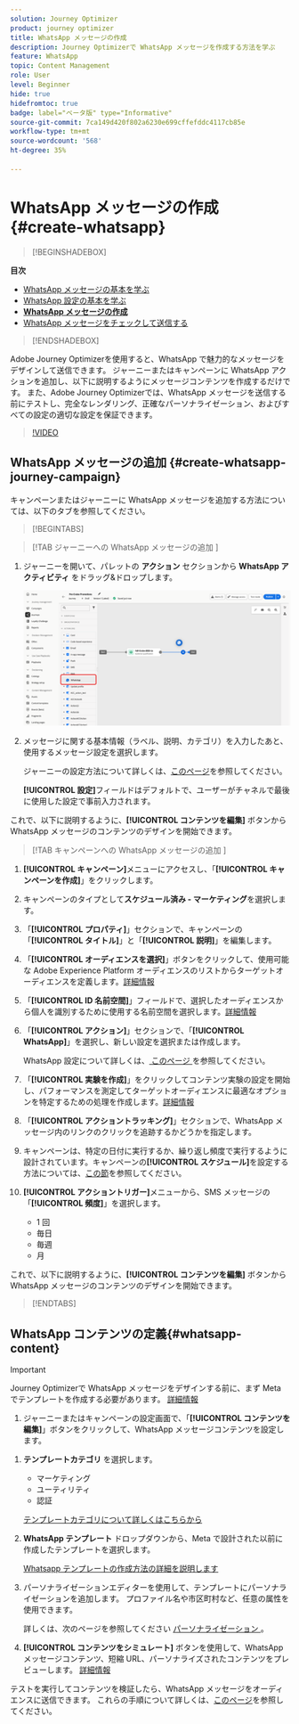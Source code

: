 ```yaml
---
solution: Journey Optimizer
product: journey optimizer
title: WhatsApp メッセージの作成
description: Journey Optimizerで WhatsApp メッセージを作成する方法を学ぶ
feature: WhatsApp
topic: Content Management
role: User
level: Beginner
hide: true
hidefromtoc: true
badge: label="ベータ版" type="Informative"
source-git-commit: 7ca149d420f802a6230e699cffefddc4117cb85e
workflow-type: tm+mt
source-wordcount: '568'
ht-degree: 35%

---
```


# WhatsApp メッセージの作成 {#create-whatsapp}

>[!BEGINSHADEBOX]

**目次**

* [WhatsApp メッセージの基本を学ぶ](get-started-whatsapp.md)
* [WhatsApp 設定の基本を学ぶ](whatsapp-configuration.md)
* **[WhatsApp メッセージの作成](create-whatsapp.md)**
* [WhatsApp メッセージをチェックして送信する](send-whatsapp.md)

>[!ENDSHADEBOX]

Adobe Journey Optimizerを使用すると、WhatsApp で魅力的なメッセージをデザインして送信できます。 ジャーニーまたはキャンペーンに WhatsApp アクションを追加し、以下に説明するようにメッセージコンテンツを作成するだけです。 また、Adobe Journey Optimizerでは、WhatsApp メッセージを送信する前にテストし、完全なレンダリング、正確なパーソナライゼーション、およびすべての設定の適切な設定を保証できます。

>[!VIDEO](https://video.tv.adobe.com/v/3451621?learn=on)

## WhatsApp メッセージの追加 {#create-whatsapp-journey-campaign}

キャンペーンまたはジャーニーに WhatsApp メッセージを追加する方法については、以下のタブを参照してください。

>[!BEGINTABS]

>[!TAB ジャーニーへの WhatsApp メッセージの追加 ]

1. ジャーニーを開いて、パレットの **アクション** セクションから **WhatsApp アクティビティ** をドラッグ&amp;ドロップします。

   ![](assets/whatsapp-create-jo.png)

1. メッセージに関する基本情報（ラベル、説明、カテゴリ）を入力したあと、使用するメッセージ設定を選択します。

   ジャーニーの設定方法について詳しくは、[このページ](../building-journeys/journey-gs.md)を参照してください。

   **[!UICONTROL 設定]**&#x200B;フィールドはデフォルトで、ユーザーがチャネルで最後に使用した設定で事前入力されます。

これで、以下に説明するように、**[!UICONTROL コンテンツを編集]** ボタンから WhatsApp メッセージのコンテンツのデザインを開始できます。

>[!TAB  キャンペーンへの WhatsApp メッセージの追加 ]

1. **[!UICONTROL キャンペーン]**&#x200B;メニューにアクセスし、「**[!UICONTROL キャンペーンを作成]**」をクリックします。

1. キャンペーンのタイプとして&#x200B;**スケジュール済み - マーケティング**&#x200B;を選択します。

1. 「**[!UICONTROL プロパティ]**」セクションで、キャンペーンの「**[!UICONTROL タイトル]**」と「**[!UICONTROL 説明]**」を編集します。

1. 「**[!UICONTROL オーディエンスを選択]**」ボタンをクリックして、使用可能な Adobe Experience Platform オーディエンスのリストからターゲットオーディエンスを定義します。[詳細情報](../audience/about-audiences.md)

1. 「**[!UICONTROL ID 名前空間]**」フィールドで、選択したオーディエンスから個人を識別するために使用する名前空間を選択します。[詳細情報](../event/about-creating.md#select-the-namespace)

1. 「**[!UICONTROL アクション]**」セクションで、「**[!UICONTROL WhatsApp]**」を選択し、新しい設定を選択または作成します。

   WhatsApp 設定について詳しくは、[ このページ ](whatsapp-configuration.md) を参照してください。

1. 「**[!UICONTROL 実験を作成]**」をクリックしてコンテンツ実験の設定を開始し、パフォーマンスを測定してターゲットオーディエンスに最適なオプションを特定するための処理を作成します。[詳細情報](../content-management/content-experiment.md)

1. 「**[!UICONTROL アクショントラッキング]**」セクションで、WhatsApp メッセージ内のリンクのクリックを追跡するかどうかを指定します。

1. キャンペーンは、特定の日付に実行するか、繰り返し頻度で実行するように設計されています。キャンペーンの&#x200B;**[!UICONTROL スケジュール]**&#x200B;を設定する方法については、[この節](../campaigns/create-campaign.md#schedule)を参照してください。

1. **[!UICONTROL アクショントリガー]**&#x200B;メニューから、SMS メッセージの「**[!UICONTROL 頻度]**」を選択します。

   * 1 回
   * 毎日
   * 毎週
   * 月

これで、以下に説明するように、**[!UICONTROL コンテンツを編集]** ボタンから WhatsApp メッセージのコンテンツのデザインを開始できます。

>[!ENDTABS]

## WhatsApp コンテンツの定義{#whatsapp-content}

>[!IMPORTANT]
>
>Journey Optimizerで WhatsApp メッセージをデザインする前に、まず Meta でテンプレートを作成する必要があります。 [詳細情報](https://www.facebook.com/business/help/2055875911147364?id=2129163877102343)

1. ジャーニーまたはキャンペーンの設定画面で、「**[!UICONTROL コンテンツを編集]**」ボタンをクリックして、WhatsApp メッセージコンテンツを設定します。

<!--
1. Select **[!UICONTROL Template message]**.
-->

1. **テンプレートカテゴリ** を選択します。

   * マーケティング
   * ユーティリティ
   * 認証

   [ テンプレートカテゴリについて詳しくはこちらから ](https://developers.facebook.com/docs/whatsapp/updates-to-pricing/new-template-guidelines/#template-category-guidelines)

1. **WhatsApp テンプレート** ドロップダウンから、Meta で設計された以前に作成したテンプレートを選択します。

   [Whatsapp テンプレートの作成方法の詳細を説明します ](https://www.facebook.com/business/help/2055875911147364?id=2129163877102343)

1. パーソナライゼーションエディターを使用して、テンプレートにパーソナライゼーションを追加します。 プロファイル名や市区町村など、任意の属性を使用できます。

   詳しくは、次のページを参照してください [ パーソナライゼーション ](../personalization/personalize.md)。

1. **[!UICONTROL コンテンツをシミュレート]** ボタンを使用して、WhatsApp メッセージコンテンツ、短縮 URL、パーソナライズされたコンテンツをプレビューします。 [詳細情報](send-whatsapp.md)

テストを実行してコンテンツを検証したら、WhatsApp メッセージをオーディエンスに送信できます。 これらの手順について詳しくは、[このページ](send-whatsapp.md)を参照してください。


<!--
* **[!UICONTROL Template message]**: Predefined message imported from Meta into Journey Optimizer. These are intended for sending notifications, alerts, or updates to your customers.

* **[!UICONTROL Response message]**: Message created in Journey Optimizer and sent in reply to customer queries or interactions.

>[!BEGINTABS]

>[!TAB Template message]

1. From the journey or campaign configuration screen, click the **[!UICONTROL Edit content]** button to configure the WhatsApp message content.

1. Select **[!UICONTROL Template message]**.

1. Choose your Template category. [Learn more](https://developers.facebook.com/docs/WhatsApp/updates-to-pricing/new-template-guidelines/)

1. From the **WhatsApp template** drop-down, select your previously created template designed in Meta.

1. Use the personalization editor to define content, add personalization and dynamic content. You can use any attribute, such as the profile name or city for example. You can also define conditional rules. Browse to the following pages to learn more about [personalization](../personalization/personalize.md) and [dynamic content](../personalization/get-started-dynamic-content.md) in the personalization editor.

1. Use the **[!UICONTROL Simulate content]** button to preview your WhatsApp message content, shortened URLs, and personalized content. [Learn more](send-whatsapp.md)

Once you have performed your tests and validated the content, you can send your WhatsApp message to your audience. These steps are detailed in [this page](send-whatsapp.md)

>[!TAB Response message]

1. From the journey or campaign configuration screen, click the **[!UICONTROL Edit content]** button to configure the WhatsApp message content.

1. Select **[!UICONTROL Response message]**.

1. Enter your text in the **[!UICONTROL Body]** field.

1. Use the personalization editor to define content, add personalization and dynamic content. You can use any attribute, such as the profile name or city for example. You can also define conditional rules. Browse to the following pages to learn more about [personalization](../personalization/personalize.md) and [dynamic content](../personalization/get-started-dynamic-content.md) in the personalization editor.

1. Use the **[!UICONTROL Simulate content]** button to preview your WhatsApp message content, shortened URLs, and personalized content. [Learn more](send-whatsapp.md)

Once you have performed your tests and validated the content, you can send your WhatsApp message to your audience. These steps are detailed in [this page](send-whatsapp.md)

>[!ENDTABS]
-->
